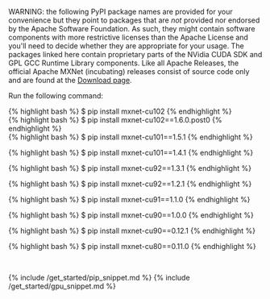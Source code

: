 WARNING: the following PyPI package names are provided for your convenience but
they point to packages that are *not* provided nor endorsed by the Apache
Software Foundation. As such, they might contain software components with more
restrictive licenses than the Apache License and you'll need to decide whether
they are appropriate for your usage. The packages linked here contain
proprietary parts of the NVidia CUDA SDK and GPL GCC Runtime Library components.
Like all Apache Releases, the official Apache MXNet (incubating) releases
consist of source code only and are found at the [Download
page](https://mxnet.apache.org/get_started/download).

Run the following command:

<div class="v1-7-0">
{% highlight bash %}
$ pip install mxnet-cu102
{% endhighlight %}

</div> <!-- End of v1-6-0 -->

<div class="v1-6-0">
{% highlight bash %}
$ pip install mxnet-cu102==1.6.0.post0
{% endhighlight %}

</div> <!-- End of v1-6-0 -->

<div class="v1-5-1">
{% highlight bash %}
$ pip install mxnet-cu101==1.5.1
{% endhighlight %}

</div> <!-- End of v1-5-1 -->
<div class="v1-4-1">

{% highlight bash %}
$ pip install mxnet-cu101==1.4.1
{% endhighlight %}

</div> <!-- End of v1-4-1 -->
<div class="v1-3-1">

{% highlight bash %}
$ pip install mxnet-cu92==1.3.1
{% endhighlight %}

</div> <!-- End of v1-3-1-->
<div class="v1-2-1">

{% highlight bash %}
$ pip install mxnet-cu92==1.2.1
{% endhighlight %}

</div> <!-- End of v1-2-1-->

<div class="v1-1-0">

{% highlight bash %}
$ pip install mxnet-cu91==1.1.0
{% endhighlight %}

</div> <!-- End of v1-1-0-->

<div class="v1-0-0">

{% highlight bash %}
$ pip install mxnet-cu90==1.0.0
{% endhighlight %}

</div> <!-- End of v1-0-0-->

<div class="v0-12-1">

{% highlight bash %}
$ pip install mxnet-cu90==0.12.1
{% endhighlight %}

</div> <!-- End of v0-12-1-->

<div class="v0-11-0">

{% highlight bash %}
$ pip install mxnet-cu80==0.11.0
{% endhighlight %}

</div> <!-- End of v0-11-0-->

<br>

{% include /get_started/pip_snippet.md %}
{% include /get_started/gpu_snippet.md %}
